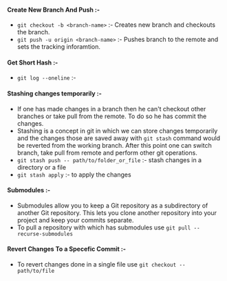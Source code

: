 #### Create New Branch And Push :-
* `git checkout -b <branch-name>` :- Creates new branch and checkouts the branch.
* `git push -u origin <branch-name>` :- Pushes branch to the remote and sets the tracking inforamtion.
#### Get Short Hash :- 
* `git log --oneline` :- 
#### Stashing changes temporarily :-
* If one has made changes in a branch then he can't checkout other branches or take pull from the remote. To do so he has commit the changes.
* Stashing is a concept in git in which we can store changes temporarily and the changes those are saved away with `git stash` command would be reverted from the working branch. After this point one can switch branch, take pull from remote and perform other git operations.
* `git stash push -- path/to/folder_or_file` :- stash changes in a directory or a file
* `git stash apply` :- to apply the changes
#### Submodules :-
* Submodules allow you to keep a Git repository as a subdirectory of another Git repository. This lets you clone another repository into your project and keep your commits separate.
* To pull a repository with which has submodules use `git pull --recurse-submodules`
#### Revert Changes To a Specefic Commit :-
* To revert changes done in a single file use `git checkout -- path/to/file`